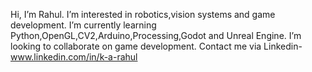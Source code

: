 Hi, I’m Rahul. 
I’m interested in robotics,vision systems and game development. I’m currently learning Python,OpenGL,CV2,Arduino,Processing,Godot and Unreal Engine. I’m looking to collaborate on game development.
Contact me via Linkedin- www.linkedin.com/in/k-a-rahul



